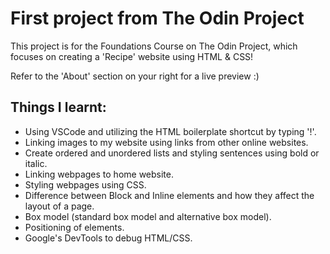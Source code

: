 # First project from The Odin Project

This project is for the Foundations Course on The Odin Project, which focuses on creating a 'Recipe' website using HTML & CSS!

Refer to the 'About' section on your right for a live preview :)

## Things I learnt:
- Using VSCode and utilizing the HTML boilerplate shortcut by typing '!'.
- Linking images to my website using links from other online websites.
- Create ordered and unordered lists and styling sentences using bold or italic.
- Linking webpages to home website.
- Styling webpages using CSS.
- Difference between Block and Inline elements and how they affect the layout of a page.
- Box model (standard box model and alternative box model).
- Positioning of elements.
- Google's DevTools to debug HTML/CSS.
